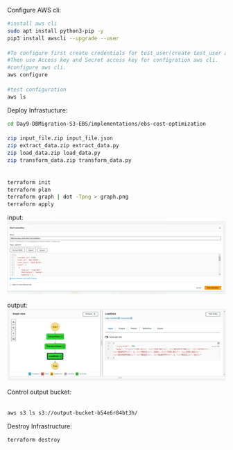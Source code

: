 
Configure AWS cli:
```bash
#install aws cli 
sudo apt install python3-pip -y
pip3 install awscli --upgrade --user

#To configure first create credentials for test_user(create test_user also) from IAM.
#Then use Access key and Secret access key for configration aws cli.
#configure aws cli.
aws configure

#test configuration
aws ls 
```
Deploy Infrastucture:
```bash
cd Day9-DBMigration-S3-EBS/implementations/ebs-cost-optimization

zip input_file.zip input_file.json
zip extract_data.zip extract_data.py
zip load_data.zip load_data.py
zip transform_data.zip transform_data.py


terraform init
terraform plan
terraform graph | dot -Tpng > graph.png
terraform apply
```

input:
![step functions input](../../images/step-fn-0.png)

output:
![step functions output](../../images/step-fn-1.png)

Control output bucket:
```bash

aws s3 ls s3://output-bucket-b54e6r84bt3h/

```

Destroy Infrastructure:
```bash
terraform destroy
```

